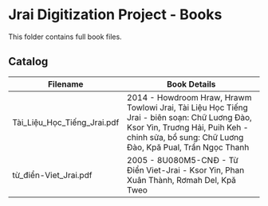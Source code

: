 # Jrai Digitization Project - Books

This folder contains full book files.

## Catalog

| Filename     | Book Details        |
|--------------|---------------------|
| Tài_Liệu_Học_Tiếng_Jrai.pdf    | 2014 - Howdroom Hraw, Hrawm Towlowi Jrai, Tài Liệu Học Tiếng Jrai - biên soạn: Chữ Luơng Đào, Ksor Yin, Truơng Hải, Puih Keh - chinh sửa, bổ sung: Chữ Luơng Đào, Kpă Pual, Trần Ngọc Thanh  |
| từ_điển-Viet_Jrai.pdf          | 2005 - 8U080M5-CNĐ - Từ Điển Viet-Jrai - Ksor Yin, Phan Xuân Thành, Rơmah Del, Kpă Tweo |
